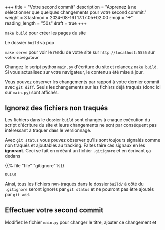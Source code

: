 +++
title = "Votre second commit"
description = "Apprenez à ne sélectionner que quelques changements pour votre second commit."
weight = 3
lastmod = 2024-08-16T17:17:05+02:00
emoji = "➕"
reading_length = "50s"
draft = true
+++

`make build` pour créer les pages du site

Le dossier `build` va pop

`make serve` pour voir le rendu de votre site sur `http://localhost:5555` sur
votre navigateur



Changez le script python `main.py` d'écriture du site et relancez `make build`.
Si vous actualisez sur votre navigateur, le contenu a été mise à jour.

Vous pouvez observer les changements par rapport à votre dernier commit avec
`git diff`. Seuls les changements sur les fichiers déjà traqués
(donc ici sur `main.py`) sont affichés.

## Ignorez des fichiers non traqués

Les fichiers dans le dossier `build` sont changés à chaque exécution du script
d'écriture du site et leurs changements ne sont par conséquent pas intéressant
à traquer dans le versionnage.

Avec `git status` vous pouvez observer qu'ils sont toujours signalés comme non
traqués et ajoutables au tracking. Faites taire ces signaux en les **ignorant**.
Ceci se fait en crééant un fichier `.gitignore` et en écrivant ça dedans

{{% file "file" "gitignore" %}}
```sh
build
```

Ainsi, tous les fichiers non-traqués dans le dossier `build/` à côté du
`.gitignore` seront ignorés par `git status` et ne pourront pas être ajoutés
par `git add`.

## Effectuer votre second commit

Modifiez le fichier `main.py` pour changer le titre, ajouter ce changement et

